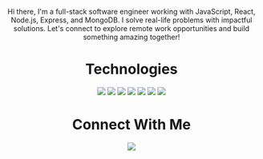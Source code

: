 <p align="center">Hi there, I'm a full-stack software engineer working with JavaScript, React, Node.js, Express, and MongoDB. I solve real-life problems with impactful solutions. Let's connect to explore remote work opportunities and build something amazing together!</p>

<h1 align="center">Technologies</h1>

<p align="center">
    <img src="https://img.shields.io/static/v1?label=|&message=JAVASCRIPT&color=5a5a5a&style=flat&logo=javascript"/>
    <img src="https://img.shields.io/static/v1?label=|&message=REACT&color=5a5a5a&style=flat&logo=react"/>
    <img src="https://img.shields.io/static/v1?label=|&message=NODE.JS&color=5a5a5a&style=flat&logo=node.js"/>
    <img src="https://img.shields.io/static/v1?label=|&message=MONGODB&color=5a5a5a&style=flat&logo=mongodb"/>
    <img src="https://img.shields.io/static/v1?label=|&message=EXPRESS&color=5a5a5a&style=flat&logo=express"/>
    <img src="https://img.shields.io/static/v1?label=|&message=GIT&color=5a5a5a&style=flat&logo=git"/>
    <img src="https://img.shields.io/static/v1?label=|&message=WORDPRESS&color=5a5a5a&style=flat&logo=wordpress"/>
</p>

<h1 align="center">Connect With Me</h1>



<p align="center">
  <a href="https://www.linkedin.com/in/jeniemg/" target="_blank">
    <img src="https://img.shields.io/static/v1?label=|&message=LINKEDIN&color=5a5a5a&style=flat&logo=linkedin&logo-color=white"/>
<!--   </a>
  <a href="https://jenie.netlify.app/" target="_blank">
    <img src="https://img.shields.io/static/v1?label=|&message=WEBSITE&color=5a5a5a&style=flat&logo=dribbble&logo-color=white"/>
  </a> -->
</p>

